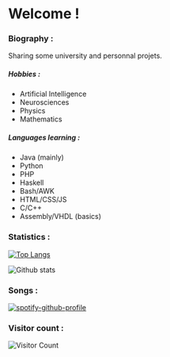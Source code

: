 <h1> Welcome ! </h1>

<h3> Biography : </h3>

Sharing some university and personnal projets.

<h5><b>Hobbies :</b></h5>

- Artificial Intelligence
- Neurosciences
- Physics
- Mathematics

<h5><b>Languages learning :</b></h5>

- Java (mainly)
- Python
- PHP
- Haskell
- Bash/AWK
- HTML/CSS/JS
- C/C++
- Assembly/VHDL (basics)

<h3> Statistics : </h3>

[![Top Langs](https://github-readme-stats.vercel.app/api/top-langs/?username=hanzopgp&layout=compact&langs_count=8&exclude_repo=Steganography)](https://github.com/anuraghazra/github-readme-stats)

![Github stats](https://github-readme-stats.vercel.app/api?username=hanzopgp&theme=highcontrast&show_icons=true&count_private=true)

<h3> Songs : </h3>

[![spotify-github-profile](https://spotify-github-profile.vercel.app/api/view?uid=4bfnbw32941fqfatn327dfeh5&cover_image=false&theme=default)](https://github.com/kittinan/spotify-github-profile)

<h3> Visitor count : </h3>

![Visitor Count](https://profile-counter.glitch.me/hanzopgp/count.svg)

